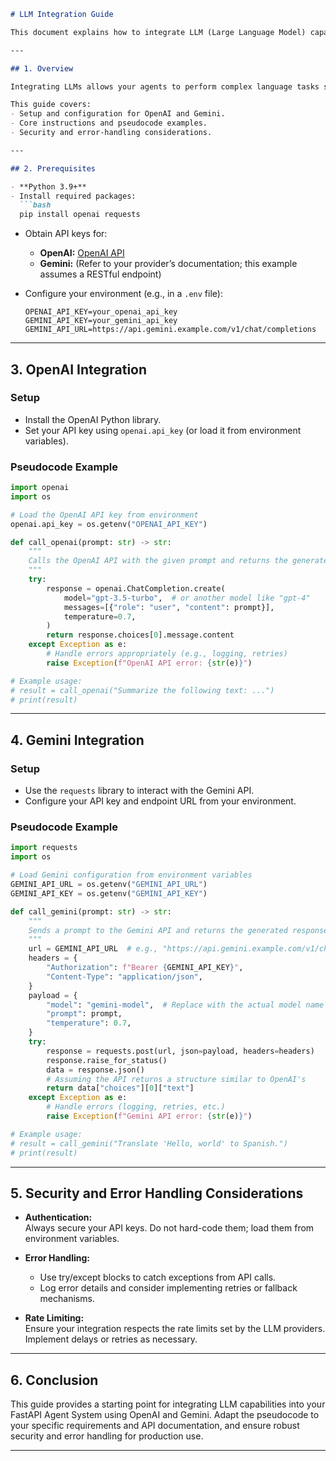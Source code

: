 ```markdown
# LLM Integration Guide

This document explains how to integrate LLM (Large Language Model) capabilities into the FastAPI Agent System. We cover two popular LLM providers—OpenAI and Gemini—with core instructions and pseudocode examples for each.

---

## 1. Overview

Integrating LLMs allows your agents to perform complex language tasks such as text generation, summarization, translation, and more. In our system, LLM calls can be made from agent code to provide dynamic, context-aware responses.

This guide covers:
- Setup and configuration for OpenAI and Gemini.
- Core instructions and pseudocode examples.
- Security and error-handling considerations.

---

## 2. Prerequisites

- **Python 3.9+**
- Install required packages:
  ```bash
  pip install openai requests
  ```
- Obtain API keys for:
  - **OpenAI:** [OpenAI API](https://openai.com/api/)
  - **Gemini:** (Refer to your provider’s documentation; this example assumes a RESTful endpoint)

- Configure your environment (e.g., in a `.env` file):
  ```env
  OPENAI_API_KEY=your_openai_api_key
  GEMINI_API_KEY=your_gemini_api_key
  GEMINI_API_URL=https://api.gemini.example.com/v1/chat/completions
  ```

---

## 3. OpenAI Integration

### Setup

- Install the OpenAI Python library.
- Set your API key using `openai.api_key` (or load it from environment variables).

### Pseudocode Example

```python
import openai
import os

# Load the OpenAI API key from environment
openai.api_key = os.getenv("OPENAI_API_KEY")

def call_openai(prompt: str) -> str:
    """
    Calls the OpenAI API with the given prompt and returns the generated response.
    """
    try:
        response = openai.ChatCompletion.create(
            model="gpt-3.5-turbo",  # or another model like "gpt-4"
            messages=[{"role": "user", "content": prompt}],
            temperature=0.7,
        )
        return response.choices[0].message.content
    except Exception as e:
        # Handle errors appropriately (e.g., logging, retries)
        raise Exception(f"OpenAI API error: {str(e)}")

# Example usage:
# result = call_openai("Summarize the following text: ...")
# print(result)
```

---

## 4. Gemini Integration

### Setup

- Use the `requests` library to interact with the Gemini API.
- Configure your API key and endpoint URL from your environment.

### Pseudocode Example

```python
import requests
import os

# Load Gemini configuration from environment variables
GEMINI_API_URL = os.getenv("GEMINI_API_URL")
GEMINI_API_KEY = os.getenv("GEMINI_API_KEY")

def call_gemini(prompt: str) -> str:
    """
    Sends a prompt to the Gemini API and returns the generated response.
    """
    url = GEMINI_API_URL  # e.g., "https://api.gemini.example.com/v1/chat/completions"
    headers = {
        "Authorization": f"Bearer {GEMINI_API_KEY}",
        "Content-Type": "application/json",
    }
    payload = {
        "model": "gemini-model",  # Replace with the actual model name if different
        "prompt": prompt,
        "temperature": 0.7,
    }
    try:
        response = requests.post(url, json=payload, headers=headers)
        response.raise_for_status()
        data = response.json()
        # Assuming the API returns a structure similar to OpenAI's
        return data["choices"][0]["text"]
    except Exception as e:
        # Handle errors (logging, retries, etc.)
        raise Exception(f"Gemini API error: {str(e)}")

# Example usage:
# result = call_gemini("Translate 'Hello, world' to Spanish.")
# print(result)
```

---

## 5. Security and Error Handling Considerations

- **Authentication:**  
  Always secure your API keys. Do not hard-code them; load them from environment variables.
  
- **Error Handling:**  
  - Use try/except blocks to catch exceptions from API calls.
  - Log error details and consider implementing retries or fallback mechanisms.

- **Rate Limiting:**  
  Ensure your integration respects the rate limits set by the LLM providers. Implement delays or retries as necessary.

---

## 6. Conclusion

This guide provides a starting point for integrating LLM capabilities into your FastAPI Agent System using OpenAI and Gemini. Adapt the pseudocode to your specific requirements and API documentation, and ensure robust security and error handling for production use.

---
```